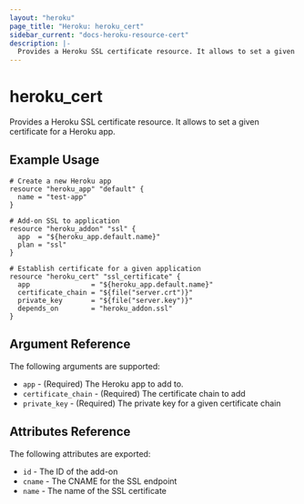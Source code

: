 ```yaml
---
layout: "heroku"
page_title: "Heroku: heroku_cert"
sidebar_current: "docs-heroku-resource-cert"
description: |-
  Provides a Heroku SSL certificate resource. It allows to set a given certificate for a Heroku app.
---
```


# heroku\_cert

Provides a Heroku SSL certificate resource. It allows to set a given certificate for a Heroku app.

## Example Usage

```hcl
# Create a new Heroku app
resource "heroku_app" "default" {
  name = "test-app"
}

# Add-on SSL to application
resource "heroku_addon" "ssl" {
  app  = "${heroku_app.default.name}"
  plan = "ssl"
}

# Establish certificate for a given application
resource "heroku_cert" "ssl_certificate" {
  app               = "${heroku_app.default.name}"
  certificate_chain = "${file("server.crt")}"
  private_key       = "${file("server.key")}"
  depends_on        = "heroku_addon.ssl"
}
```

## Argument Reference

The following arguments are supported:

* `app` - (Required) The Heroku app to add to.
* `certificate_chain` - (Required) The certificate chain to add
* `private_key` - (Required) The private key for a given certificate chain

## Attributes Reference

The following attributes are exported:

* `id` - The ID of the add-on
* `cname` - The CNAME for the SSL endpoint
* `name` - The name of the SSL certificate

